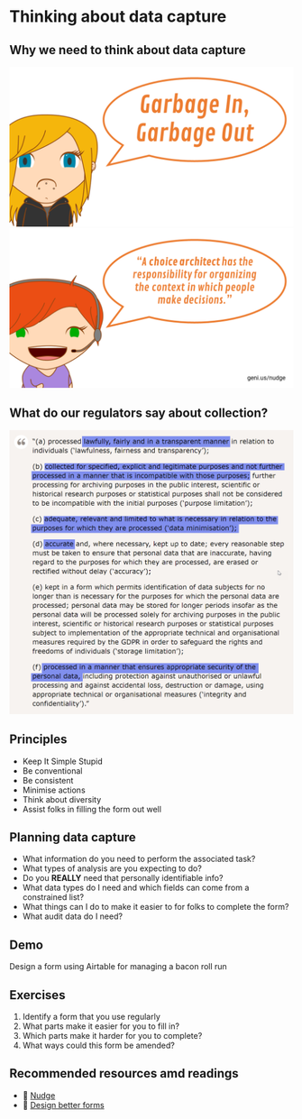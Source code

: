 # Thinking about data capture

## Why we need to think about data capture
![garbage in, garbage out](img/gigo.png)
![nudge](img/nudge.png)

## What do our regulators say about collection?
![gdpr](img/gdprcollection.jpg)

## Principles
- Keep It Simple Stupid
- Be conventional
- Be consistent
- Minimise actions
- Think about diversity
- Assist folks in filling the form out well

## Planning data capture
- What information do you need to perform the associated task?
- What types of analysis are you expecting to do?
- Do you **REALLY** need that personally identifiable info?
- What data types do I need and which fields can come from a constrained list?
- What things can I do to make it easier to for folks to complete the form?
- What audit data do I need?

## Demo
Design a form using Airtable for managing a bacon roll run

## Exercises
1. Identify a form that you use regularly
2. What parts make it easier for you to fill in?
3. Which parts make it harder for you to complete?
4. What ways could this form be amended?

## Recommended resources amd readings
- :book: [Nudge](http://geni.us/nudge)
- :page_facing_up: [Design better forms](https://uxdesign.cc/design-better-forms-96fadca0f49c)
